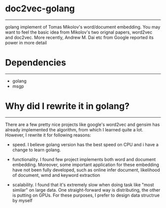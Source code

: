 # doc2vec-golang
***
golang implement of Tomas Mikolov's word/document embedding. You may want to feel the basic idea from Mikolov's two orignal papers, word2vec and doc2vec. More recently, Andrew M. Dai etc from Google reported its power in more detail

# Dependencies
***
* golang 
* msgp 

# Why did I rewrite it in golang?
***
There are a few pretty nice projects like google's word2vec and gensim has already implemented the algorithm, from which I learned quite a lot. However, I rewrite it for following reasons:

* speed. I believe golang version has the best speed on CPU and i have a change to learn golang.

* functionality. I found few project implements both word and document embedding. Moreover, some important application for these embedding have not been fully developed, such as online infer document, likelihood of document, wmd and keyword extraction 

* scalability. I found that it's extremely slow when doing task like "most similar" on large data. One straight-forward way is distributing, the other is putting on GPUs. For these purposes, I prefer to design data structrue by myself
